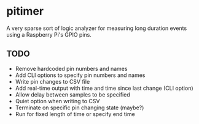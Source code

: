 # pitimer

A very sparse sort of logic analyzer for measuring long duration events using
a Raspberry Pi's GPIO pins.

## TODO
* Remove hardcoded pin numbers and names
* Add CLI options to specify pin numbers and names
* Write pin changes to CSV file
* Add real-time output with time and time since last change (CLI option)
* Allow delay between samples to be specified
* Quiet option when writing to CSV
* Terminate on specific pin changing state (maybe?)
* Run for fixed length of time or specify end time
